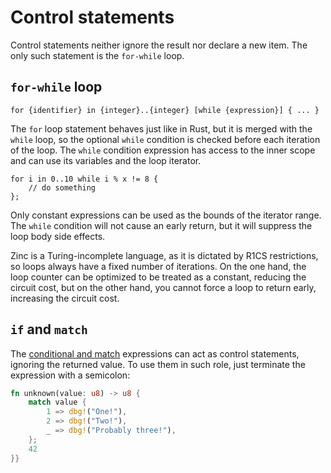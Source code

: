 # Control statements

Control statements neither ignore the result nor declare a new item. The
only such statement is the `for-while` loop.

## `for-while` loop

`for {identifier} in {integer}..{integer} [while {expression}] { ... }`

The `for` loop statement behaves just like in Rust, but it is merged with the
`while` loop, so the optional `while` condition is checked before each iteration
of the loop. The `while` condition expression has access to the inner scope and
can use its variables and the loop iterator.

```rust,no_run,noplaypen
for i in 0..10 while i % x != 8 {
    // do something
};
```

Only constant expressions can be used as the bounds of the iterator range. The
`while` condition will not cause an early return, but it will suppress the loop
body side effects.

Zinc is a Turing-incomplete language, as it is dictated by R1CS restrictions, so
loops always have a fixed number of iterations. On the one hand, the loop counter
can be optimized to be treated as a constant, reducing the circuit cost, but on
the other hand, you cannot force a loop to return early, increasing the circuit
cost.

## `if` and `match`

The [conditional and match](../06-expressions/03-conditionals.md) expressions
can act as control statements, ignoring the returned value. To use them in such
role, just terminate the expression with a semicolon:

```rust
fn unknown(value: u8) -> u8 {
    match value {
        1 => dbg!("One!"),
        2 => dbg!("Two!"),
        _ => dbg!("Probably three!"),
    };
    42
}}
```
